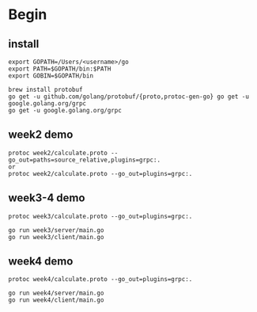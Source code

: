 ﻿# Begin
## install
```
export GOPATH=/Users/<username>/go
export PATH=$GOPATH/bin:$PATH
export GOBIN=$GOPATH/bin
```

```
brew install protobuf
go get -u github.com/golang/protobuf/{proto,protoc-gen-go} go get -u google.golang.org/grpc
go get -u google.golang.org/grpc
```

## week2 demo
```
protoc week2/calculate.proto --go_out=paths=source_relative,plugins=grpc:. 
or
protoc week2/calculate.proto --go_out=plugins=grpc:.
```

## week3-4 demo
```
protoc week3/calculate.proto --go_out=plugins=grpc:.

go run week3/server/main.go
go run week3/client/main.go
```

## week4 demo
```
protoc week4/calculate.proto --go_out=plugins=grpc:.

go run week4/server/main.go
go run week4/client/main.go
```